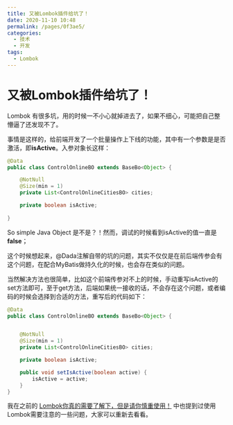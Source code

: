 ```yaml
---
title: 又被Lombok插件给坑了！
date: 2020-11-10 10:48
permalink: /pages/0f3ae5/
categories:
  - 技术
  - 开发
tags:
  - Lombok
---
```


# 又被Lombok插件给坑了！

Lombok 有很多坑，用的时候一不小心就掉进去了，如果不细心，可能把自己整懵逼了还发现不了。

<!-- more -->

事情是这样的，给前端开发了一个批量操作上下线的功能，其中有一个参数是是否激活，即**isActive**。入参对象长这样：
```Java
@Data
public class ControlOnlineBO extends BaseBo<Object> {

    @NotNull
    @Size(min = 1)
    private List<ControlOnlineCitiesBO> cities;

    private boolean isActive;
    
}
```
So simple Java Object 是不是？！然而，调试的时候看到isActive的值一直是**false**；

这个时候想起来，@Dada注解自带的坑的问题，其实不仅仅是在前后端传参会有这个问题，在配合MyBatis做持久化的时候，也会存在类似的问题。

当然解决方法也很简单，比如这个前端传参对不上的时候，手动重写isActive的set方法即可，至于get方法，后端如果统一接收的话，不会存在这个问题，或者编码的时候会选择到合适的方法，重写后的代码如下：
```Java
@Data
public class ControlOnlineBO extends BaseBo<Object> {


    @NotNull
    @Size(min = 1)
    private List<ControlOnlineCitiesBO> cities;

    private boolean isActive;

    public void setIsActive(boolean active) {
        isActive = active;
    }
}
```

我在之前的 [Lombok你真的需要了解下，但是请你慎重使用！](/pages/f0c423/) 中也提到过使用Lombok需要注意的一些问题，大家可以重新去看看。



<Vssue  />